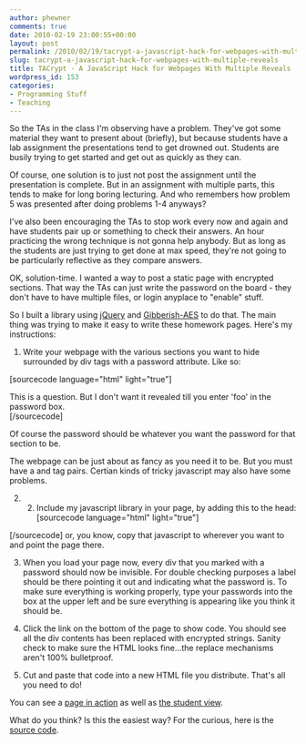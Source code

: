 ```yaml
---
author: phewner
comments: true
date: 2010-02-19 23:00:55+00:00
layout: post
permalink: /2010/02/19/tacrypt-a-javascript-hack-for-webpages-with-multiple-reveals/
slug: tacrypt-a-javascript-hack-for-webpages-with-multiple-reveals
title: TACrypt - A JavaScript Hack for Webpages With Multiple Reveals
wordpress_id: 153
categories:
- Programming Stuff
- Teaching
---
```


So the TAs in the class I'm observing have a problem.  They've got some material they want to present about (briefly), but because students have a lab assignment the presentations tend to get drowned out.  Students are busily trying to get started and get out as quickly as they can.

Of course, one solution is to just not post the assignment until the presentation is complete.  But in an assignment with multiple parts, this tends to make for long boring lecturing.  And who remembers how problem 5 was presented after doing problems 1-4 anyways?

I've also been encouraging the TAs to stop work every now and again and have students pair up or something to check their answers.  An hour practicing the wrong technique is not gonna help anybody.  But as long as the students are just trying to get done at max speed, they're not going to be particularly reflective as they compare answers.

OK, solution-time.  I wanted a way to post a static page with encrypted sections.  That way the TAs can just write the password on the board - they don't have to have multiple files, or login anyplace to "enable" stuff.

So I built a library using [jQuery](http://jquery.com/) and [Gibberish-AES](http://github.com/markpercival/gibberish-aes) to do that.  The main thing was trying to make it easy to write these homework pages.  Here's my instructions:





  1. Write your webpage with the various sections you want to hide
surrounded by div tags with a password attribute.  Like so:

[sourcecode language="html" light="true"]
<div password="foo">
This is a question.  But I don't want it revealed till 
you enter 'foo' in the password box.
</div>
[/sourcecode] 

Of course the password should be whatever you want the password for that section to be.

The webpage can be just about as fancy as you need it to be.  But you must have a <head></head> and <body></body>tag pairs.  Certian kinds of tricky javascript may also have some problems.




  2. 2.  Include my javascript library in your page, by adding this to the head:
[sourcecode language="html" light="true"]
<script type="text/javascript" src="http://home.cc.gatech.edu/hewner/uploads/1/tacrypt.js"></script>
[/sourcecode]
or, you know, copy that javascript to wherever you want to and point the page there.



  3. When you load your page now, every div that you marked with a password should now be invisible.  For double checking purposes a label should be there pointing it out and indicating what the password is.  To make sure everything is working properly, type your passwords into the box at the upper left and be sure everything is appearing like you think it should be.




  4. Click the link on the bottom of the page to show code.  You should see all the div contents has been replaced with encrypted strings.  Sanity check to make sure the HTML looks fine...the replace mechanisms aren't 100% bulletproof.



  5. Cut and paste that code into a new HTML file you distribute.  That's all you need to do!



You can see a [page in action](http://technofetish.net/buffaloblog/wp-content/uploads/2010/02/sample.html) as well as [the student view](http://technofetish.net/buffaloblog/wp-content/uploads/2010/02/sample_raw.html).

What do you think?  Is this the easiest way?  For the curious, here is the [source code](http://technofetish.net/buffaloblog/wp-content/uploads/2010/02/tacrypt.js).

